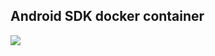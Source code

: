 ## Android SDK docker container
[![](https://images.microbadger.com/badges/image/audkar/docker-android-sdk.svg)](https://microbadger.com/images/audkar/docker-android-sdk "Get your own image badge on microbadger.com")
